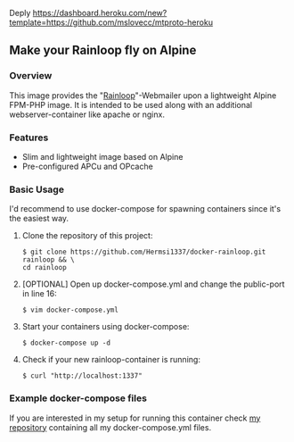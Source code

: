 Deply
https://dashboard.heroku.com/new?template=https://github.com/mslovecc/mtproto-heroku

## Make your Rainloop fly on Alpine

### Overview
This image provides the "[Rainloop](https://www.rainloop.net/)"-Webmailer upon a lightweight Alpine FPM-PHP image.
It is intended to be used along with an additional webserver-container like apache or nginx.

### Features
* Slim and lightweight image based on Alpine
* Pre-configured APCu and OPcache

### Basic Usage
I'd recommend to use docker-compose for spawning containers since it's the easiest way.

1. Clone the repository of this project:
   ```
   $ git clone https://github.com/Hermsi1337/docker-rainloop.git rainloop && \
   cd rainloop
   ```

2. [OPTIONAL] Open up docker-compose.yml and change the public-port in line 16:
   ```
   $ vim docker-compose.yml
   ```

3. Start your containers using docker-compose:
   ```
   $ docker-compose up -d
   ```

4. Check if your new rainloop-container is running:
   ```
   $ curl "http://localhost:1337"
   ```

### Example docker-compose files
If you are interested in my setup for running this container check [my repository](https://github.com/Hermsi1337/docker-compose) containing all my docker-compose.yml files.
